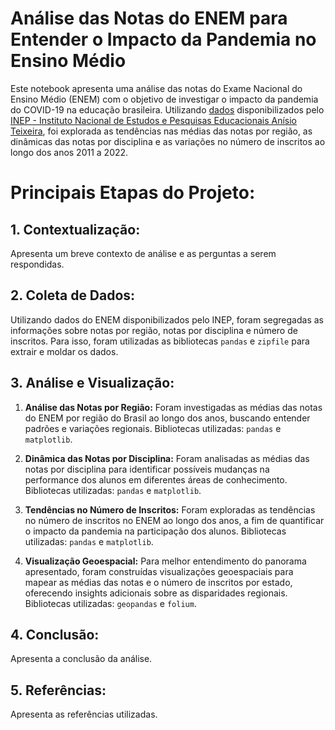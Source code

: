 # Análise das Notas do ENEM para Entender o Impacto da Pandemia no Ensino Médio

Este notebook apresenta uma análise das notas do Exame Nacional do Ensino Médio (ENEM) com o objetivo de investigar o impacto da pandemia do COVID-19 na educação brasileira. Utilizando [dados](https://www.gov.br/inep/pt-br/acesso-a-informacao/dados-abertos/sinopses-estatisticas/enem) disponibilizados pelo [INEP - Instituto Nacional de Estudos e Pesquisas Educacionais Anísio Teixeira](https://www.gov.br/inep/pt-br/acesso-a-informacao/institucional/sobre), foi explorada as tendências nas médias das notas por região, as dinâmicas das notas por disciplina e as variações no número de inscritos ao longo dos anos 2011 a 2022.

# **Principais Etapas do Projeto:**

## **1. Contextualização:**
Apresenta um breve contexto de análise e as perguntas a serem respondidas.

## **2. Coleta de Dados:**
Utilizando dados do ENEM disponibilizados pelo INEP, foram segregadas as informações sobre notas por região, notas por disciplina e número de inscritos. Para isso, foram utilizadas as bibliotecas `pandas` e `zipfile` para extrair e moldar os dados.


## **3. Análise e Visualização:**


1. **Análise das Notas por Região:** Foram investigadas as médias das notas do ENEM por região do Brasil ao longo dos anos, buscando entender padrões e variações regionais. Bibliotecas utilizadas: `pandas` e `matplotlib`.


2. **Dinâmica das Notas por Disciplina:** Foram analisadas as médias das notas por disciplina para identificar possíveis mudanças na performance dos alunos em diferentes áreas de conhecimento. Bibliotecas utilizadas: `pandas` e `matplotlib`.


3. **Tendências no Número de Inscritos:** Foram exploradas as tendências no número de inscritos no ENEM ao longo dos anos, a fim de quantificar o impacto da pandemia na participação dos alunos. Bibliotecas utilizadas: `pandas` e `matplotlib`.


4. **Visualização Geoespacial:** Para melhor entendimento do panorama apresentado, foram construídas visualizações geoespaciais para mapear as médias das notas e o número de inscritos por estado, oferecendo insights adicionais sobre as disparidades regionais. Bibliotecas utilizadas: `geopandas` e `folium`.

## **4. Conclusão:**
 Apresenta a conclusão da análise.

## **5. Referências:**
Apresenta as referências utilizadas.
